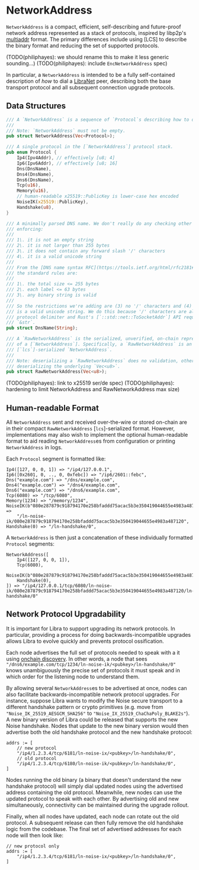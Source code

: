 # NetworkAddress

`NetworkAddress` is a compact, efficient, self-describing and future-proof network address represented as a stack of protocols, inspired by libp2p's [multiaddr](https://multiformats.io/multiaddr/) format. The primary differences include using [LCS] to describe the binary format and reducing the set of supported protocols.

(TODO(philiphayes): we should rename this to make it less generic sounding...)
(TODO(philiphayes): include `EncNetworkAddress` spec)

In particular, a `NetworkAddress` is intended to be a fully self-contained description of _how_ to dial a [LibraNet](spec.md) peer, describing both the base transport protocol and all subsequent connection upgrade protocols.

## Data Structures

```rust
/// A `NetworkAddress` is a sequence of `Protocol`s describing how to dial a peer.
///
/// Note: `NetworkAddress` must not be empty.
pub struct NetworkAddress(Vec<Protocol>);

/// A single protocol in the [`NetworkAddress`] protocol stack.
pub enum Protocol {
    Ip4(Ipv4Addr), // effectively [u8; 4]
    Ip6(Ipv6Addr), // effectively [u8; 16]
    Dns(DnsName),
    Dns4(DnsName),
    Dns6(DnsName),
    Tcp(u16),
    Memory(u16),
    // human-readable x25519::PublicKey is lower-case hex encoded
    NoiseIK(x25519::PublicKey),
    Handshake(u8),
}

/// A minimally parsed DNS name. We don't really do any checking other than
/// enforcing:
///
/// 1\. it is not an empty string
/// 2\. it is not larger than 255 bytes
/// 3\. it does not contain any forward slash '/' characters
/// 4\. it is a valid unicode string
///
/// From the [DNS name syntax RFC](https://tools.ietf.org/html/rfc2181#page-13),
/// the standard rules are:
///
/// 1\. the total size <= 255 bytes
/// 2\. each label <= 63 bytes
/// 3\. any binary string is valid
///
/// So the restrictions we're adding are (3) no '/' characters and (4) the name
/// is a valid unicode string. We do this because '/' characters are already our
/// protocol delimiter and Rust's [`::std::net::ToSocketAddr`] API requires a
/// `&str`.
pub struct DnsName(String);

/// A `RawNetworkAddress` is the serialized, unverified, on-chain representation
/// of a [`NetworkAddress`]. Specifically, a `RawNetworkAddress` is an
/// [`lcs`]-serialized `NetworkAddress`.
///
/// Note: deserializing a `RawNetworkAddress` does no validation, other than
/// deserializing the underlying `Vec<u8>`.
pub struct RawNetworkAddress(Vec<u8>);
```

(TODO(philiphayes): link to x25519 ser/de spec)
(TODO(philiphayes): hardening to limit NetworkAddress and RawNetworkAddress max size)

## Human-readable Format

All `NetworkAddress` sent and received over-the-wire or stored on-chain are in their compact `RawNetworkAddress` [`lcs`]-serialized format. However, implementations may also wish to implement the optional human-readable format to aid reading `NetworkAddress`es from configuration or printing `NetworkAddress` in logs.

Each `Protocol` segment is formatted like:

```
Ip4([127, 0, 0, 1]) => "/ip4/127.0.0.1",
Ip6([0x2601, 0, .., 0, 0xfebc]) => "/ip6/2601::febc",
Dns("example.com") => "/dns/example.com",
Dns4("example.com") => "/dns4/example.com",
Dns6("example.com") => "/dns6/example.com",
Tcp(6080) => "/tcp/6080",
Memory(1234) => "/memory/1234",
NoiseIK(b"080e287879c918794170e258bfaddd75acac5b3e350419044655e4983a487120") =>
    "/ln-noise-ik/080e287879c918794170e258bfaddd75acac5b3e350419044655e4983a487120",
Handshake(0) => "/ln-handshake/0",
```

A `NetworkAddress` is then just a concatenation of these individually formatted `Protocol` segments:

```
NetworkAddress([
    Ip4([127, 0, 0, 1]),
    Tcp(6080),
    NoiseIK(b"080e287879c918794170e258bfaddd75acac5b3e350419044655e4983a487120"),
    Handshake(0),
]) => "/ip4/127.0.0.1/tcp/6080/ln-noise-ik/080e287879c918794170e258bfaddd75acac5b3e350419044655e4983a487120/ln-handshake/0"
```

## Network Protocol Upgradability

It is important for Libra to support upgrading its network protocols. In particular, providing a process for doing backwards-incompatible upgrades allows Libra to evolve quickly and prevents protocol ossification.

Each node advertises the full set of protocols needed to speak with a it using [onchain discovery](onchain-discovery.md). In other words, a node that sees `"/dns6/example.com/tcp/1234/ln-noise-ik/<pubkey>/ln-handshake/0"` knows unambiguously the precise set of protocols it must speak and in which order for the listening node to understand them.

By allowing several `NetworkAddress`es to be advertised at once, nodes can also facilitate backwards-incompatible network protocol upgrades. For instance, suppose Libra wants to modify the Noise secure transport to a different handshake pattern or crypto primitives (e.g. move from `"Noise_IK_25519_AESGCM_SHA256"` to `"Noise_IX_25519_ChaChaPoly_BLAKE2s"`). A new binary version of Libra could be released that supports the new Noise handshake. Nodes that update to the new binary version would then advertise both the old handshake protocol and the new handshake protocol:

```
addrs := [
    // new protocol
    "/ip4/1.2.3.4/tcp/6181/ln-noise-ix/<pubkey>/ln-handshake/0",
    // old protocol
    "/ip4/1.2.3.4/tcp/6180/ln-noise-ik/<pubkey>/ln-handshake/0",
]
```

Nodes running the old binary (a binary that doesn't understand the new handshake protocol) will simply dial updated nodes using the advertised address containing the old protocol. Meanwhile, new nodes can use the updated protocol to speak with each other. By advertising old and new simultaneously, connectivity can be maintained during the upgrade rollout.

Finally, when all nodes have updated, each node can rotate out the old protocol. A subsequent release can then fully remove the old handshake logic from the codebase. The final set of advertised addresses for each node will then look like:

```
// new protocol only
addrs := [
    "/ip4/1.2.3.4/tcp/6181/ln-noise-ix/<pubkey>/ln-handshake/0",
]
```
